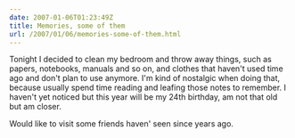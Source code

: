 ```yaml
---
date: 2007-01-06T01:23:49Z
title: Memories, some of them
url: /2007/01/06/memories-some-of-them.html
---
```


<p>Tonight I decided to clean my bedroom and throw away things, such as papers, notebooks, manuals and so on, and clothes that haven't used time ago and don't plan to use anymore. I'm kind of nostalgic when doing that, because usually spend time reading and leafing those notes to remember. I haven't yet noticed but this year will be my 24th birthday, am not that old but am closer.</p>
<p>Would like to visit some friends haven' seen since years ago.</p>
